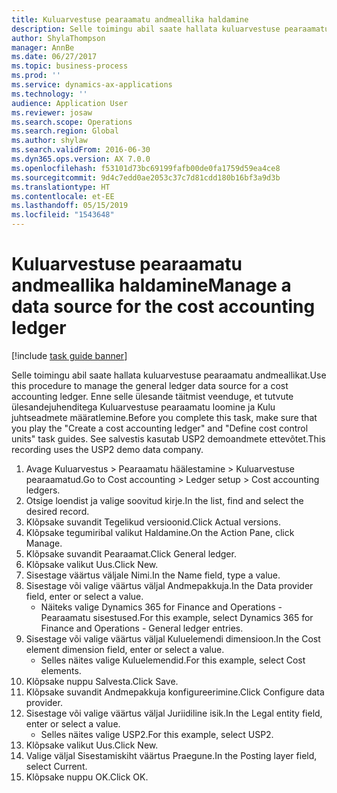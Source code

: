 ```yaml
---
title: Kuluarvestuse pearaamatu andmeallika haldamine
description: Selle toimingu abil saate hallata kuluarvestuse pearaamatu andmeallikat.
author: ShylaThompson
manager: AnnBe
ms.date: 06/27/2017
ms.topic: business-process
ms.prod: ''
ms.service: dynamics-ax-applications
ms.technology: ''
audience: Application User
ms.reviewer: josaw
ms.search.scope: Operations
ms.search.region: Global
ms.author: shylaw
ms.search.validFrom: 2016-06-30
ms.dyn365.ops.version: AX 7.0.0
ms.openlocfilehash: f53101d73bc69199fafb00de0fa1759d59ea4ce8
ms.sourcegitcommit: 9d4c7edd0ae2053c37c7d81cdd180b16bf3a9d3b
ms.translationtype: HT
ms.contentlocale: et-EE
ms.lasthandoff: 05/15/2019
ms.locfileid: "1543648"
---
```

# <a name="manage-a-data-source-for-the-cost-accounting-ledger"></a><span data-ttu-id="f08e4-103">Kuluarvestuse pearaamatu andmeallika haldamine</span><span class="sxs-lookup"><span data-stu-id="f08e4-103">Manage a data source for the cost accounting ledger</span></span>

[!include [task guide banner](../../includes/task-guide-banner.md)]

<span data-ttu-id="f08e4-104">Selle toimingu abil saate hallata kuluarvestuse pearaamatu andmeallikat.</span><span class="sxs-lookup"><span data-stu-id="f08e4-104">Use this procedure to manage the general ledger data source for a cost accounting ledger.</span></span> <span data-ttu-id="f08e4-105">Enne selle ülesande täitmist veenduge, et tutvute ülesandejuhenditega Kuluarvestuse pearaamatu loomine ja Kulu juhtseadmete määratlemine.</span><span class="sxs-lookup"><span data-stu-id="f08e4-105">Before you complete this task, make sure that you play the "Create a cost accounting ledger" and "Define cost control units" task guides.</span></span> <span data-ttu-id="f08e4-106">See salvestis kasutab USP2 demoandmete ettevõtet.</span><span class="sxs-lookup"><span data-stu-id="f08e4-106">This recording uses the USP2 demo data company.</span></span>

1. <span data-ttu-id="f08e4-107">Avage Kuluarvestus > Pearaamatu häälestamine > Kuluarvestuse pearaamatud.</span><span class="sxs-lookup"><span data-stu-id="f08e4-107">Go to Cost accounting > Ledger setup > Cost accounting ledgers.</span></span>
2. <span data-ttu-id="f08e4-108">Otsige loendist ja valige soovitud kirje.</span><span class="sxs-lookup"><span data-stu-id="f08e4-108">In the list, find and select the desired record.</span></span>
3. <span data-ttu-id="f08e4-109">Klõpsake suvandit Tegelikud versioonid.</span><span class="sxs-lookup"><span data-stu-id="f08e4-109">Click Actual versions.</span></span>
4. <span data-ttu-id="f08e4-110">Klõpsake tegumiribal valikut Haldamine.</span><span class="sxs-lookup"><span data-stu-id="f08e4-110">On the Action Pane, click Manage.</span></span>
5. <span data-ttu-id="f08e4-111">Klõpsake suvandit Pearaamat.</span><span class="sxs-lookup"><span data-stu-id="f08e4-111">Click General ledger.</span></span>
6. <span data-ttu-id="f08e4-112">Klõpsake valikut Uus.</span><span class="sxs-lookup"><span data-stu-id="f08e4-112">Click New.</span></span>
7. <span data-ttu-id="f08e4-113">Sisestage väärtus väljale Nimi.</span><span class="sxs-lookup"><span data-stu-id="f08e4-113">In the Name field, type a value.</span></span>
8. <span data-ttu-id="f08e4-114">Sisestage või valige väärtus väljal Andmepakkuja.</span><span class="sxs-lookup"><span data-stu-id="f08e4-114">In the Data provider field, enter or select a value.</span></span>
    * <span data-ttu-id="f08e4-115">Näiteks valige Dynamics 365 for Finance and Operations - Pearaamatu sisestused.</span><span class="sxs-lookup"><span data-stu-id="f08e4-115">For this example, select Dynamics 365 for Finance and Operations - General ledger entries.</span></span>  
9. <span data-ttu-id="f08e4-116">Sisestage või valige väärtus väljal Kuluelemendi dimensioon.</span><span class="sxs-lookup"><span data-stu-id="f08e4-116">In the Cost element dimension field, enter or select a value.</span></span>
    * <span data-ttu-id="f08e4-117">Selles näites valige Kuluelemendid.</span><span class="sxs-lookup"><span data-stu-id="f08e4-117">For this example, select Cost elements.</span></span>  
10. <span data-ttu-id="f08e4-118">Klõpsake nuppu Salvesta.</span><span class="sxs-lookup"><span data-stu-id="f08e4-118">Click Save.</span></span>
11. <span data-ttu-id="f08e4-119">Klõpsake suvandit Andmepakkuja konfigureerimine.</span><span class="sxs-lookup"><span data-stu-id="f08e4-119">Click Configure data provider.</span></span>
12. <span data-ttu-id="f08e4-120">Sisestage või valige väärtus väljal Juriidiline isik.</span><span class="sxs-lookup"><span data-stu-id="f08e4-120">In the Legal entity field, enter or select a value.</span></span>
    * <span data-ttu-id="f08e4-121">Selles näites valige USP2.</span><span class="sxs-lookup"><span data-stu-id="f08e4-121">For this example, select USP2.</span></span>  
13. <span data-ttu-id="f08e4-122">Klõpsake valikut Uus.</span><span class="sxs-lookup"><span data-stu-id="f08e4-122">Click New.</span></span>
14. <span data-ttu-id="f08e4-123">Valige väljal Sisestamiskiht väärtus Praegune.</span><span class="sxs-lookup"><span data-stu-id="f08e4-123">In the Posting layer field, select Current.</span></span>
15. <span data-ttu-id="f08e4-124">Klõpsake nuppu OK.</span><span class="sxs-lookup"><span data-stu-id="f08e4-124">Click OK.</span></span>

